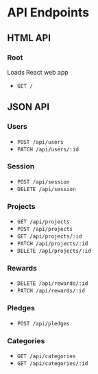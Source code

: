 # API Endpoints

## HTML API

### Root
Loads React web app

- `GET /`

## JSON API

### Users

- `POST /api/users`
- `PATCH /api/users/:id`

### Session

- `POST /api/session`
- `DELETE /api/session`

### Projects

- `GET /api/projects`
- `POST /api/projects`
- `GET /api/projects/:id`
- `PATCH /api/projects/:id`
- `DELETE /api/projects/:id`

### Rewards

- `DELETE /api/rewards/:id`
- `PATCH /api/rewards/:id`


### Pledges

<!-- send up either project or reward id -->
- `POST /api/pledges`

### Categories

- `GET /api/categories`
- `GET /api/categories/:id`
